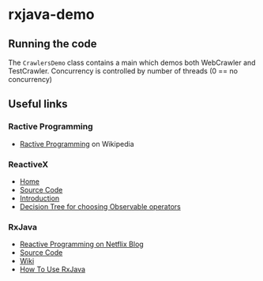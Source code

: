 # rxjava-demo
## Running the code

The `CrawlersDemo` class contains a main which demos both WebCrawler and TestCrawler. Concurrency is controlled by number of threads (0 == no concurrency)

## Useful links

### Ractive Programming
* [Ractive Programming](https://en.wikipedia.org/wiki/Reactive_programming) on Wikipedia

### ReactiveX
* [Home](http://reactivex.io/)
* [Source Code](https://github.com/ReactiveX)
* [Introduction](http://reactivex.io/intro.html)
* [Decision Tree for choosing Observable operators](http://reactivex.io/documentation/operators.html#tree)
  
### RxJava
* [Reactive Programming on Netflix Blog](http://techblog.netflix.com/2013/02/rxjava-netflix-api.html)
* [Source Code](https://github.com/ReactiveX/RxJava)
* [Wiki](https://github.com/ReactiveX/RxJava/wiki)
* [How To Use RxJava](https://github.com/ReactiveX/RxJava/wiki/How-To-Use-RxJava)
